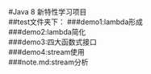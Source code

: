 #Java 8 新特性学习项目  
##test文件夹下：
  ###demo1:lambda形成  
  ###demo2:lambda简化  
  ###demo3:四大函数式接口  
  ###demo4:stream使用  
  ###note.md:stream分析  

